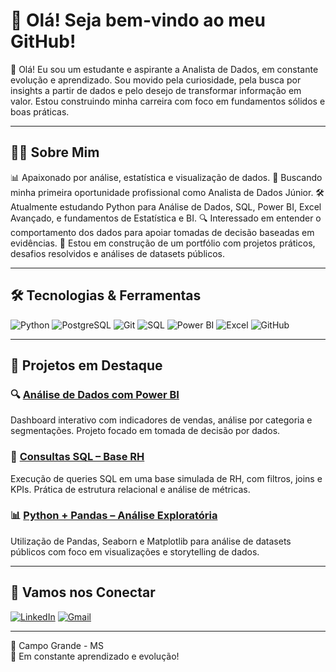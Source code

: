 # 👋 Olá! Seja bem-vindo ao meu GitHub!

🎯 Olá! Eu sou um estudante e aspirante a Analista de Dados, em constante evolução e aprendizado. Sou movido pela curiosidade, pela busca por insights a partir de dados e pelo desejo de transformar informação em valor. Estou construindo minha carreira com foco em fundamentos sólidos e boas práticas.

---

## 🧑‍💻 Sobre Mim

📊 Apaixonado por análise, estatística e visualização de dados.
💼 Buscando minha primeira oportunidade profissional como Analista de Dados Júnior.
🛠️ Atualmente estudando Python para Análise de Dados, SQL, Power BI, Excel Avançado, e fundamentos de Estatística e BI.
🔍 Interessado em entender o comportamento dos dados para apoiar tomadas de decisão baseadas em evidências.
🚀 Estou em construção de um portfólio com projetos práticos, desafios resolvidos e análises de datasets públicos.

---

## 🛠️ Tecnologias & Ferramentas

![Python](https://img.shields.io/badge/-Python-3776AB?style=flat-square&logo=python&logoColor=white)
![PostgreSQL](https://img.shields.io/badge/-PostgreSQL-336791?style=flat-square&logo=postgresql&logoColor=white)
![Git](https://img.shields.io/badge/-Git-F05032?style=flat-square&logo=git&logoColor=white)
![SQL](https://img.shields.io/badge/-SQL-4479A1?style=flat-square&logo=mysql&logoColor=white)
![Power BI](https://img.shields.io/badge/-Power%20BI-F2C811?style=flat-square&logo=powerbi&logoColor=black)
![Excel](https://img.shields.io/badge/-Excel-217346?style=flat-square&logo=microsoft-excel&logoColor=white)
![GitHub](https://img.shields.io/badge/-GitHub-181717?style=flat-square&logo=github&logoColor=white)


---

## 🚀 Projetos em Destaque

### 🔍 [Análise de Dados com Power BI](https://github.com/SEU_USUARIO/powerbi-vendas)
Dashboard interativo com indicadores de vendas, análise por categoria e segmentações. Projeto focado em tomada de decisão por dados.

### 🧾 [Consultas SQL – Base RH](https://github.com/SEU_USUARIO/sql-rh)
Execução de queries SQL em uma base simulada de RH, com filtros, joins e KPIs. Prática de estrutura relacional e análise de métricas.

### 📊 [Python + Pandas – Análise Exploratória](https://github.com/SEU_USUARIO/analise-python)
Utilização de Pandas, Seaborn e Matplotlib para análise de datasets públicos com foco em visualizações e storytelling de dados.

---

## 🤝 Vamos nos Conectar

[![LinkedIn](https://img.shields.io/badge/-LinkedIn-blue?style=flat-square&logo=linkedin&logoColor=white)](https://linkedin.com/in/SEU_PERFIL)
[![Gmail](https://img.shields.io/badge/-Gmail-D14836?style=flat-square&logo=gmail&logoColor=white)](mailto:guilhermepaes2023@gmail.com)


---

📍 Campo Grande - MS  
🧠 Em constante aprendizado e evolução!
